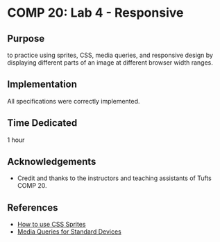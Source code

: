 # COMP 20: Lab 4 - Responsive

## Purpose
to practice using sprites, CSS, media queries, and responsive design by displaying different parts of an image at different browser width ranges.

## Implementation
All specifications were correctly implemented.

## Time Dedicated
1 hour
        
## Acknowledgements
* Credit and thanks to the instructors and teaching assistants of Tufts COMP 20.
    
## References
* [How to use CSS Sprites](https://varvy.com/pagespeed/combine-images-css-sprites.html)
* [Media Queries for Standard Devices](https://css-tricks.com/snippets/css/media-queries-for-standard-devices/)